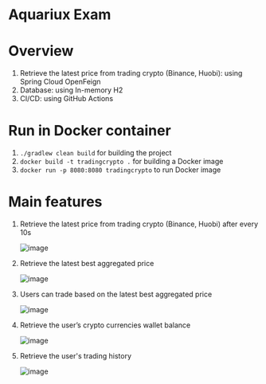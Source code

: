 # Aquariux Exam

# Overview

1. Retrieve the latest price from trading crypto (Binance, Huobi): using Spring Cloud OpenFeign
2. Database: using In-memory H2
3. CI/CD: using GitHub Actions

# Run in Docker container

1. `./gradlew clean build` for building the project
2. `docker build -t tradingcrypto .` for building a Docker image
3. `docker run -p 8080:8080 tradingcrypto` to run Docker image

# Main features

1. Retrieve the latest price from trading crypto (Binance, Huobi) after every 10s
   
   ![image](https://github.com/user-attachments/assets/1b1d5ff5-8574-4cf3-bafd-8c2207bf73e6)
   
2. Retrieve the latest best aggregated price
   
   ![image](https://github.com/user-attachments/assets/7bfb0a6d-c397-4958-8c7c-039de197c317)
   
3. Users can trade based on the latest best aggregated price
   
   ![image](https://github.com/user-attachments/assets/55ccd8f8-dd4c-4262-97b4-f2632445b726)
   
4. Retrieve the user’s crypto currencies wallet balance
    
   ![image](https://github.com/user-attachments/assets/2a1c873c-4b1f-4656-9d9f-cfca58d29b94)
   
5. Retrieve the user's trading history
    
   ![image](https://github.com/user-attachments/assets/e08659a7-0c20-459e-88db-2a7b76bb0af1)
